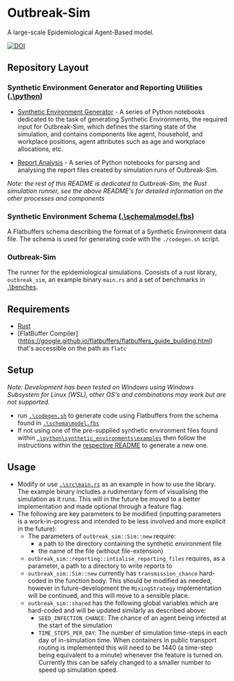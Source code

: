 # Outbreak-Sim

A large-scale Epidemiological Agent-Based model.

[![DOI](https://zenodo.org/badge/317508446.svg)](https://zenodo.org/badge/latestdoi/317508446)

## Repository Layout

### Synthetic Environment Generator and Reporting Utilities ([.\python](python))

* [Synthetic Environment Generator](python/synthetic_environments) - A series of Python notebooks dedicated to
  the task of generating Synthetic Environments, the required input for Outbreak-Sim, which defines the starting state
  of the simulation, and contains components like agent, household, and workplace positions, agent attributes such as
  age and workplace allocations, etc.

* [Report Analysis](python/report_analysis) - A series of Python notebooks for parsing and analysing the
  report files created by simulation runs of Outbreak-Sim.

*Note: the rest of this README is dedicated to Outbreak-Sim, the Rust simulation runner, see the above README's for
detailed information on the other processes and components*

### Synthetic Environment Schema ([.\schema\model.fbs](schema/model.fbs))

A Flatbuffers schema describing the format of a Synthetic Environment data file. The schema is used for generating code
with the `./codegen.sh` script.

### Outbreak-Sim

The runner for the epidemiological simulations. Consists of a rust library, `outbreak_sim`, an example binary `main.rs` 
and a set of benchmarks in [.\benches](benches).

## Requirements

* [Rust](https://www.rust-lang.org/tools/install)
* [FlatBuffer Compiler] (https://google.github.io/flatbuffers/flatbuffers_guide_building.html) that's accessible on the
  path as `flatc`

## Setup

*Note: Development has been tested on Windows using Windows Subsystem for Linux (WSL), other OS's and combinations may
work but are not supported.*

* run [`.\codegen.sh`](codegen.sh) to generate code using Flatbuffers from the schema found in
  [`.\schema\model.fbs`](schema/model.fbs)
* If not using one of the pre-supplied synthetic environment files found
  within [`.\python\synthetic_environments\examples`](python/synthetic_environments/examples)
  then follow the instructions within the [respective README](python/synthetic_environments/README.md) to generate a new
  one.

## Usage

* Modify or use [`.\src\main.rs`](src/main.rs) as an example in how to use the library. The example binary includes a
  rudimentary form of visualising the simulation as it runs. This will in the future be moved to a better implementation
  and made optional through a feature flag.
* The following are key parameters to be modified (inputting parameters is a work-in-progress and intended to be less
  involved and more explicit in the future):
    * The parameters of `outbreak_sim::Sim::new` require:
        * a path to the directory containing the synthetic environment file
        * the name of the file (without file-extension)
    * `outbreak_sim::reporting::intialise_reporting_files` requires, as a parameter, a path to a directory to write
      reports to
    * `outbreak_sim::Sim::new` currently has `transmission_chance` hard-coded in the function body. This should be
      modified as needed, however in future-development the `MixingStrategy` implementation will be continued, and this
      will move to a sensible place.
    * `outbreak_sim::shared` has the following global variables which are hard-coded and will be updated similarly as
      described above:
        * `SEED_INFECTION_CHANCE`: The chance of an agent being infected at the start of the simulation
        * `TIME_STEPS_PER_DAY`:
          The number of simulation time-steps in each day of in-simulation time. When containers in public transport
          routing is implemented this will need to be 1440 (a time-step being equivalent to a minute)
          whenever the feature is turned on. Currently this can be safely changed to a smaller number to speed up
          simulation speed.
